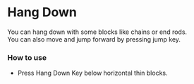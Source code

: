 # Hang Down

You can hang down with some blocks like chains or end rods.  
You can also move and jump forward by pressing jump key.

### How to use

- Press Hang Down Key below horizontal thin blocks.
